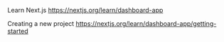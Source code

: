 Learn Next.js
https://nextjs.org/learn/dashboard-app

Creating a new project
https://nextjs.org/learn/dashboard-app/getting-started